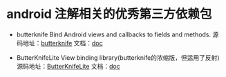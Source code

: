 # android 注解相关的优秀第三方依赖包

* butterknife Bind Android views and callbacks to fields and methods.
源码地址：[butterknife](https://github.com/JakeWharton/butterknife) 文档：[doc](https://github.com/JakeWharton/butterknife/blob/master/README.md)

* ButterKnifeLite View binding library(butterknife的浓缩版，但运用了反射)
源码地址：[ButterKnifeLite](https://github.com/janishar/ButterKnifeLite) 文档：[doc](https://github.com/janishar/ButterKnifeLite/blob/master/README.md)
